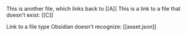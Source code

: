 This is another file, which links back to [[A]]
This is a link to a file that doesn't exist: [[C]]

Link to a file type Obsidian doesn't recognize: [[asset.json]]
